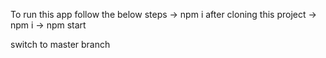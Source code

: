 To run this app follow the below steps 
-> npm i after cloning this project 
-> npm i 
-> npm start


switch to master branch 